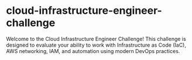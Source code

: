 # cloud-infrastructure-engineer-challenge
Welcome to the Cloud Infrastructure Engineer Challenge! This challenge is designed to evaluate your ability to work with Infrastructure as Code (IaC), AWS networking, IAM, and automation using modern DevOps practices.
